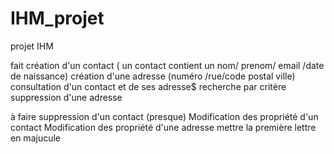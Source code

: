 IHM_projet
==========

projet IHM


fait 
création d'un contact ( un contact contient un nom/ prenom/ email /date de naissance)
création d'une adresse (numéro /rue/code postal ville) 
consultation d'un contact et de ses adresse$
recherche par critère
suppression d'une adresse

à faire
suppression d'un contact (presque)
Modification des propriété d'un contact 
Modification des propriété d'une adresse
mettre la première lettre en majucule
